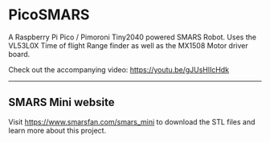 # PicoSMARS
A Raspberry Pi Pico / Pimoroni Tiny2040 powered SMARS Robot.
Uses the VL53L0X Time of flight Range finder as well as the MX1508 Motor driver board.

Check out the accompanying video:
<https://youtu.be/gJUsHlIcHdk>

---

## SMARS Mini website
Visit <https://www.smarsfan.com/smars_mini> to download the STL files and learn more about this project.
